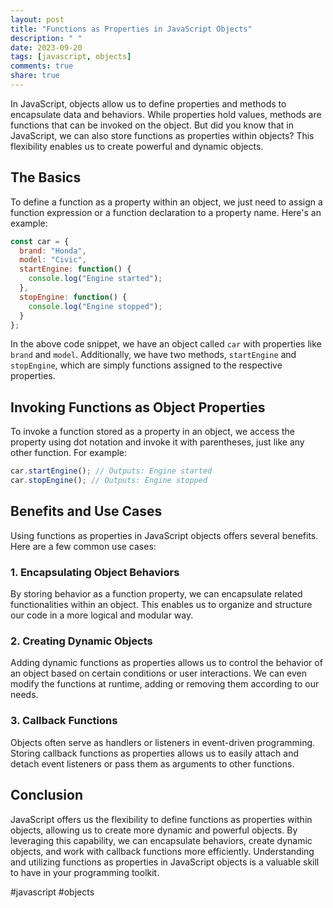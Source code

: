 ```yaml
---
layout: post
title: "Functions as Properties in JavaScript Objects"
description: " "
date: 2023-09-20
tags: [javascript, objects]
comments: true
share: true
---
```


In JavaScript, objects allow us to define properties and methods to encapsulate data and behaviors. While properties hold values, methods are functions that can be invoked on the object. But did you know that in JavaScript, we can also store functions as properties within objects? This flexibility enables us to create powerful and dynamic objects. 

## The Basics

To define a function as a property within an object, we just need to assign a function expression or a function declaration to a property name. Here's an example:

```javascript
const car = {
  brand: "Honda",
  model: "Civic",
  startEngine: function() {
    console.log("Engine started");
  },
  stopEngine: function() {
    console.log("Engine stopped");
  }
};
```

In the above code snippet, we have an object called `car` with properties like `brand` and `model`. Additionally, we have two methods, `startEngine` and `stopEngine`, which are simply functions assigned to the respective properties.

## Invoking Functions as Object Properties

To invoke a function stored as a property in an object, we access the property using dot notation and invoke it with parentheses, just like any other function. For example:

```javascript
car.startEngine(); // Outputs: Engine started
car.stopEngine(); // Outputs: Engine stopped
```

## Benefits and Use Cases

Using functions as properties in JavaScript objects offers several benefits. Here are a few common use cases:

### 1. Encapsulating Object Behaviors

By storing behavior as a function property, we can encapsulate related functionalities within an object. This enables us to organize and structure our code in a more logical and modular way.

### 2. Creating Dynamic Objects

Adding dynamic functions as properties allows us to control the behavior of an object based on certain conditions or user interactions. We can even modify the functions at runtime, adding or removing them according to our needs.

### 3. Callback Functions

Objects often serve as handlers or listeners in event-driven programming. Storing callback functions as properties allows us to easily attach and detach event listeners or pass them as arguments to other functions.

## Conclusion

JavaScript offers us the flexibility to define functions as properties within objects, allowing us to create more dynamic and powerful objects. By leveraging this capability, we can encapsulate behaviors, create dynamic objects, and work with callback functions more efficiently. Understanding and utilizing functions as properties in JavaScript objects is a valuable skill to have in your programming toolkit.

#javascript #objects